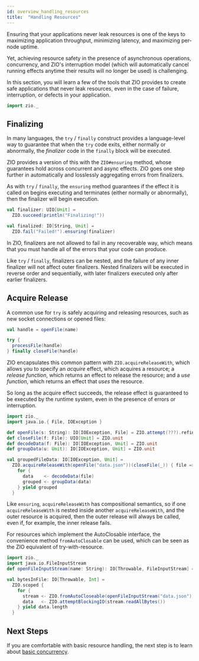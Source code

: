 ```yaml
---
id: overview_handling_resources
title:  "Handling Resources"
---
```


Ensuring that your applications never leak resources is one of the keys to maximizing application throughput, minimizing latency, and maximizing per-node uptime.

Yet, achieving resource safety in the presence of asynchronous operations, concurrency, and ZIO's interruption model (which will automatically cancel running effects anytime their results will no longer be used) is challenging.

In this section, you will learn a few of the tools that ZIO provides to create safe applications that never leak resources, even in the case of failure, interruption, or defects in your application.

```scala mdoc:invisible
import zio._
```

## Finalizing

In many languages, the `try` / `finally` construct provides a language-level way to guarantee that when the `try` code exits, either normally or abnormally, the _finalizer_ code in the `finally` block will be executed.

ZIO provides a version of this with the `ZIO#ensuring` method, whose guarantees hold across concurrent and async effects. ZIO goes one step further in automatically and losslessly aggregating errors from finalizers.

As with `try` / `finally`, the `ensuring` method guarantees if the effect it is called on begins executing and terminates (either normally or abnormally), then the finalizer will begin execution.

```scala mdoc
val finalizer: UIO[Unit] = 
  ZIO.succeed(println("Finalizing!"))

val finalized: IO[String, Unit] = 
  ZIO.fail("Failed!").ensuring(finalizer)
```

In ZIO, finalizers are not allowed to fail in any recoverable way, which means that you must handle all of the errors that your code can produce.

Like `try` / `finally`, finalizers can be nested, and the failure of any inner finalizer will not affect outer finalizers. Nested finalizers will be executed in reverse order and sequentially, with later finalizers executed only after earlier finalizers.

## Acquire Release 

A common use for `try` is safely acquiring and releasing resources, such as new socket connections or opened files:

```scala 
val handle = openFile(name)

try {
  processFile(handle)
} finally closeFile(handle)
```

ZIO encapsulates this common pattern with `ZIO.acquireReleaseWith`, which allows you to specify an _acquire_ effect, which acquires a resource; a _release function_, which returns an effect to release the resource; and a _use function_, which returns an effect that _uses_ the resource.

So long as the acquire effect succeeds, the release effect is guaranteed to be executed by the runtime system, even in the presence of errors or interruption.

```scala mdoc:invisible
import zio._
import java.io.{ File, IOException }

def openFile(s: String): IO[IOException, File] = ZIO.attempt(???).refineToOrDie[IOException]
def closeFile(f: File): UIO[Unit] = ZIO.unit
def decodeData(f: File): IO[IOException, Unit] = ZIO.unit
def groupData(u: Unit): IO[IOException, Unit] = ZIO.unit
```

```scala mdoc:silent
val groupedFileData: IO[IOException, Unit] = 
  ZIO.acquireReleaseWith(openFile("data.json"))(closeFile(_)) { file =>
    for {
      data    <- decodeData(file)
      grouped <- groupData(data)
    } yield grouped
  }
```

Like `ensuring`, `acquireReleaseWith` has compositional semantics, so if one `acquireReleaseWith` is nested inside another `acquireReleaseWith`, and the outer resource is acquired, then the outer release will always be called, even if, for example, the inner release fails.

For resources which implement the AutoClosable interface, the convenience method `fromAutoClosable` can be used, which can be seen as the ZIO equivalent of try-with-resource.

```scala mdoc:invisible
import zio._
import java.io.FileInputStream
def openFileInputStream(name: String): IO[Throwable, FileInputStream] = ZIO.attemptBlocking(new FileInputStream(name))
```

```scala mdoc:silent
val bytesInFile: IO[Throwable, Int] =
  ZIO.scoped {
    for {
      stream <- ZIO.fromAutoCloseable(openFileInputStream("data.json"))
      data   <- ZIO.attemptBlockingIO(stream.readAllBytes())
    } yield data.length
  }
```

## Next Steps

If you are comfortable with basic resource handling, the next step is to learn about [basic concurrency](basic_concurrency.md).
